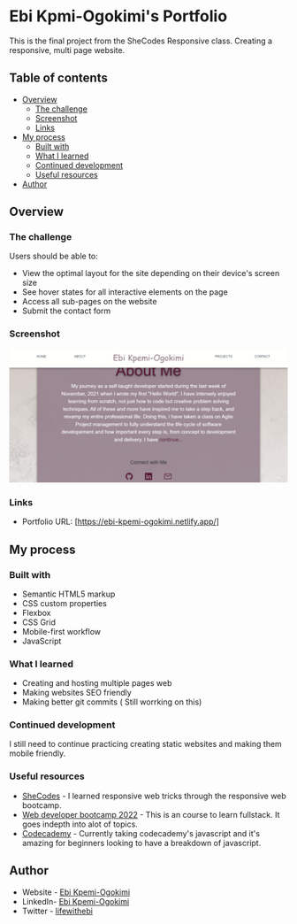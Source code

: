 # Ebi Kpmi-Ogokimi's Portfolio 

This is the final project from the SheCodes Responsive class. Creating a responsive, multi page website. 

## Table of contents

- [Overview](#overview)
  - [The challenge](#the-challenge)
  - [Screenshot](#screenshot)
  - [Links](#links)
- [My process](#my-process)
  - [Built with](#built-with)
  - [What I learned](#what-i-learned)
  - [Continued development](#continued-development)
  - [Useful resources](#useful-resources)
- [Author](#author)


## Overview

### The challenge

Users should be able to:

- View the optimal layout for the site depending on their device's screen size
- See hover states for all interactive elements on the page
- Access all sub-pages on the website 
- Submit the contact form 

### Screenshot

![Screenshot](/imgs/screenshot.png)

### Links

- Portfolio URL: [https://ebi-kpemi-ogokimi.netlify.app/]

## My process

### Built with

- Semantic HTML5 markup
- CSS custom properties
- Flexbox
- CSS Grid
- Mobile-first workflow
- JavaScript 

### What I learned

- Creating and hosting multiple pages web
- Making websites SEO friendly 
- Making better git commits ( Still worrking on this)

### Continued development

I still need to continue practicing creating static websites and making them mobile friendly.

### Useful resources

- [SheCodes](https://www.shecodes.io/learn/workshops) - I learned responsive web tricks through the responsive web bootcamp.
- [Web developer bootcamp 2022](https://www.udemy.com/course/the-web-developer-bootcamp/learn/lecture/) - This is an course to learn fullstack. It goes indepth into alot of topics. 
- [Codecademy](codecademy.com) - Currently taking codecademy's javascript and it's amazing for beginners looking to have a breakdown of javascript.

## Author

- Website - [Ebi Kpemi-Ogokimi](https://ebi-kpemi-ogokimi.netlify.app/)
- LinkedIn- [Ebi Kpemi-Ogokimi](https://www.linkedin.com/in/ebi-kpemi-ogokimi/)
- Twitter - [lifewithebi](https://twitter.com/lifewithebi)
